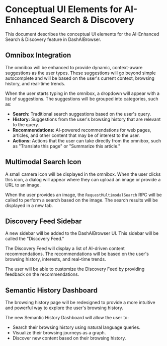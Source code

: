 # Conceptual UI Elements for AI-Enhanced Search & Discovery

This document describes the conceptual UI elements for the AI-Enhanced Search & Discovery feature in DashAIBrowser.

## Omnibox Integration

The omnibox will be enhanced to provide dynamic, context-aware suggestions as the user types. These suggestions will go beyond simple autocomplete and will be based on the user's current context, browsing history, and real-time trends.

When the user starts typing in the omnibox, a dropdown will appear with a list of suggestions. The suggestions will be grouped into categories, such as:

*   **Search:** Traditional search suggestions based on the user's query.
*   **History:** Suggestions from the user's browsing history that are relevant to the query.
*   **Recommendations:** AI-powered recommendations for web pages, articles, and other content that may be of interest to the user.
*   **Actions:** Actions that the user can take directly from the omnibox, such as "Translate this page" or "Summarize this article."

## Multimodal Search Icon

A small camera icon will be displayed in the omnibox. When the user clicks this icon, a dialog will appear where they can upload an image or provide a URL to an image.

When the user provides an image, the `RequestMultimodalSearch` RPC will be called to perform a search based on the image. The search results will be displayed in a new tab.

## Discovery Feed Sidebar

A new sidebar will be added to the DashAIBrowser UI. This sidebar will be called the "Discovery Feed."

The Discovery Feed will display a list of AI-driven content recommendations. The recommendations will be based on the user's browsing history, interests, and real-time trends.

The user will be able to customize the Discovery Feed by providing feedback on the recommendations.

## Semantic History Dashboard

The browsing history page will be redesigned to provide a more intuitive and powerful way to explore the user's browsing history.

The new Semantic History Dashboard will allow the user to:

*   Search their browsing history using natural language queries.
*   Visualize their browsing journeys as a graph.
*   Discover new content based on their browsing history.
